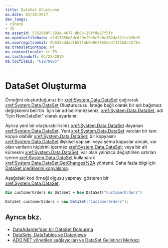 ```yaml
---
title: DataSet Oluşturma
ms.date: 03/30/2017
dev_langs:
- csharp
- vb
ms.assetid: 57629d8f-393e-4677-8b83-29ffde27f5fc
ms.openlocfilehash: d2d17056e6dcd29ef9b5c5e8c3024a32fce32bd5
ms.sourcegitcommit: 9b552addadfb57fab0b9e7852ed4f1f1b8a42f8e
ms.translationtype: MT
ms.contentlocale: tr-TR
ms.lasthandoff: 04/23/2019
ms.locfileid: "61879885"
---
```

# <a name="creating-a-dataset"></a>DataSet Oluşturma
Örneğini oluşturduğunuz bir <xref:System.Data.DataSet> çağırarak <xref:System.Data.DataSet> Oluşturucusu. İsteğe bağlı olarak bir adı bağımsız değişkenini belirtin. İçin bir ad belirtmezseniz, <xref:System.Data.DataSet>, adı "İçin NewDataSet" olarak ayarlanır.  
  
 Ayrıca yeni bir oluşturabilirsiniz <xref:System.Data.DataSet> dayanan <xref:System.Data.DataSet>. Yeni <xref:System.Data.DataSet> varolan bir tam kopya olabilir <xref:System.Data.DataSet>; bir kopyasını <xref:System.Data.DataSet> ilişkisel yapısını veya şema kopyalar ancak, var olan verilerin hiçbirini içermez <xref:System.Data.DataSet>; veya bir alt kümesini <xref:System.Data.DataSet>, var olan yalnızca değiştirilen satırları içeren <xref:System.Data.DataSet> kullanarak <xref:System.Data.DataSet.GetChanges%2A> yöntemi. Daha fazla bilgi için [DataSet içeriklerini kopyalama](../../../../../docs/framework/data/adonet/dataset-datatable-dataview/copying-dataset-contents.md).  
  
 Aşağıdaki kod örneği olgusu yapmayı gösteren bir <xref:System.Data.DataSet>.  
  
```vb  
Dim customerOrders As DataSet = New DataSet("CustomerOrders")  
```  
  
```csharp  
DataSet customerOrders = new DataSet("CustomerOrders");  
```  
  
## <a name="see-also"></a>Ayrıca bkz.

- [DataAdapter’dan bir DataSet Doldurma](../../../../../docs/framework/data/adonet/populating-a-dataset-from-a-dataadapter.md)
- [DataSets, DataTables ve DataViews](../../../../../docs/framework/data/adonet/dataset-datatable-dataview/index.md)
- [ADO.NET yönetilen sağlayıcıları ve DataSet Geliştirici Merkezi](https://go.microsoft.com/fwlink/?LinkId=217917)
